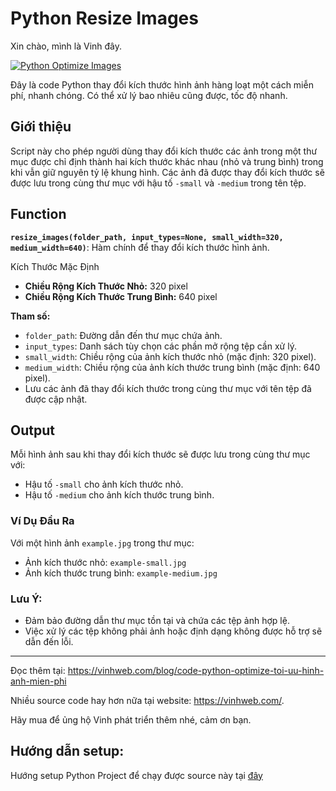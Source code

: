 # Python Resize Images
Xin chào, mình là Vinh đây. 

[![Python Optimize Images](http://img.youtube.com/vi/aRmBLWA_czA/0.jpg)](http://www.youtube.com/watch?v=aRmBLWA_czA)

Đây là code Python thay đổi kích thước hình ảnh hàng loạt một cách miễn phí, nhanh chóng. Có thể xử lý bao nhiêu cũng được, tốc độ nhanh.

## Giới thiệu
Script này cho phép người dùng thay đổi kích thước các ảnh trong một thư mục được chỉ định thành hai kích thước khác nhau (nhỏ và trung bình) trong khi vẫn giữ nguyên tỷ lệ khung hình. Các ảnh đã được thay đổi kích thước sẽ được lưu trong cùng thư mục với hậu tố `-small` và `-medium` trong tên tệp.

## Function
**`resize_images(folder_path, input_types=None, small_width=320, medium_width=640)`**: Hàm chính để thay đổi kích thước hình ảnh.

Kích Thước Mặc Định
- **Chiều Rộng Kích Thước Nhỏ:** 320 pixel
- **Chiều Rộng Kích Thước Trung Bình:** 640 pixel

**Tham số:**
  - `folder_path`: Đường dẫn đến thư mục chứa ảnh.
  - `input_types`: Danh sách tùy chọn các phần mở rộng tệp cần xử lý.
  - `small_width`: Chiều rộng của ảnh kích thước nhỏ (mặc định: 320 pixel).
  - `medium_width`: Chiều rộng của ảnh kích thước trung bình (mặc định: 640 pixel).
- Lưu các ảnh đã thay đổi kích thước trong cùng thư mục với tên tệp đã được cập nhật.

## Output
Mỗi hình ảnh sau khi thay đổi kích thước sẽ được lưu trong cùng thư mục với:
  - Hậu tố `-small` cho ảnh kích thước nhỏ.
  - Hậu tố `-medium` cho ảnh kích thước trung bình.

### **Ví Dụ Đầu Ra**

Với một hình ảnh `example.jpg` trong thư mục:
- Ảnh kích thước nhỏ: `example-small.jpg`
- Ảnh kích thước trung bình: `example-medium.jpg`

### **Lưu Ý:**

- Đảm bảo đường dẫn thư mục tồn tại và chứa các tệp ảnh hợp lệ.
- Việc xử lý các tệp không phải ảnh hoặc định dạng không được hỗ trợ sẽ dẫn đến lỗi.

----
Đọc thêm tại: https://vinhweb.com/blog/code-python-optimize-toi-uu-hinh-anh-mien-phi

Nhiều source code hay hơn nữa tại website: https://vinhweb.com/.

Hãy mua để ủng hộ Vinh phát triển thêm nhé, cảm ơn bạn.

## Hướng dẫn setup:
Hướng setup Python Project để chạy được source này tại [đây](https://mango-freesia-da4.notion.site/Doc-H-ng-d-n-Setup-Python-Project-VinhWeb-19274673f5db80679725d682c13c7f90?pvs=74)
